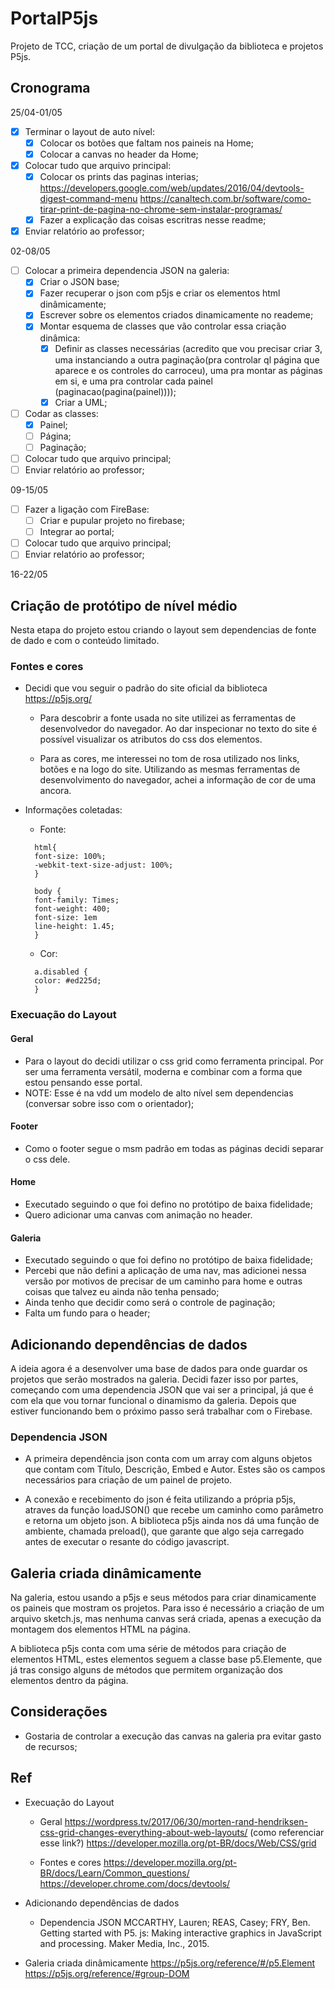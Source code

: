 # PortalP5js

Projeto de TCC, criação de um portal de divulgação da biblioteca e projetos P5js.

## Cronograma

25/04-01/05

- [x] Terminar o layout de auto nível:
  - [x] Colocar os botões que faltam nos paineis na Home;
  - [x] Colocar a canvas no header da Home;
- [x] Colocar tudo que arquivo principal:
  - [x] Colocar os prints das paginas interias;
        https://developers.google.com/web/updates/2016/04/devtools-digest-command-menu
        https://canaltech.com.br/software/como-tirar-print-de-pagina-no-chrome-sem-instalar-programas/
  - [x] Fazer a explicação das coisas escritras nesse readme;
- [x] Enviar relatório ao professor;

02-08/05

- [ ] Colocar a primeira dependencia JSON na galeria:
  - [x] Criar o JSON base;
  - [x] Fazer recuperar o json com p5js e criar os elementos html dinâmicamente;
  - [x] Escrever sobre os elementos criados dinamicamente no reademe;
  - [x] Montar esquema de classes que vão controlar essa criação dinâmica:
    - [x] Definir as classes necessárias (acredito que vou precisar criar 3, uma instanciando a outra paginação(pra controlar ql página que aparece e os controles do carroceu), uma pra montar as páginas em si, e uma pra controlar cada painel (paginacao(pagina(painel))));
    - [x] Criar a UML;
- [ ] Codar as classes:
  - [x] Painel;
  - [ ] Página;
  - [ ] Paginação;
- [ ] Colocar tudo que arquivo principal;
- [ ] Enviar relatório ao professor;

09-15/05

- [ ] Fazer a ligação com FireBase:
  - [ ] Criar e pupular projeto no firebase;
  - [ ] Integrar ao portal;
- [ ] Colocar tudo que arquivo principal;
- [ ] Enviar relatório ao professor;

16-22/05

## Criação de protótipo de nível médio

Nesta etapa do projeto estou criando o layout sem dependencias de fonte de dado e com o conteúdo limitado.

### Fontes e cores

- Decidi que vou seguir o padrão do site oficial da biblioteca https://p5js.org/

  - Para descobrir a fonte usada no site utilizei as ferramentas de desenvolvedor do navegador. Ao dar inspecionar no texto do site é possível visualizar os atributos do css dos elementos.

  - Para as cores, me interessei no tom de rosa utilizado nos links, botões e na logo do site. Utilizando as mesmas ferramentas de desenvolvimento do navegador, achei a informação de cor de uma ancora.

- Informações coletadas:

  - Fonte:

  ```
    html{
    font-size: 100%;
    -webkit-text-size-adjust: 100%;
    }

    body {
    font-family: Times;
    font-weight: 400;
    font-size: 1em
    line-height: 1.45;
    }
  ```

  - Cor:

  ```
    a.disabled {
    color: #ed225d;
    }
  ```

### Execuação do Layout

#### Geral

- Para o layout do decidi utilizar o css grid como ferramenta principal. Por ser uma ferramenta versátil, moderna e combinar com a forma que estou pensando esse portal.
- NOTE: Esse é na vdd um modelo de alto nível sem dependencias (conversar sobre isso com o orientador);

#### Footer

- Como o footer segue o msm padrão em todas as páginas decidi separar o css dele.

#### Home

- Executado seguindo o que foi defino no protótipo de baixa fidelidade;
- Quero adicionar uma canvas com animação no header.

#### Galeria

- Executado seguindo o que foi defino no protótipo de baixa fidelidade;
- Percebi que não defini a aplicação de uma nav, mas adicionei nessa versão por motivos de precisar de um caminho para home e outras coisas que talvez eu ainda não tenha pensado;
- Ainda tenho que decidir como será o controle de paginação;
- Falta um fundo para o header;

## Adicionando dependências de dados

A ideia agora é a desenvolver uma base de dados para onde guardar os projetos que serão mostrados na galeria. Decidi fazer isso por partes, começando com uma dependencia JSON que vai ser a principal, já que é com ela que vou tornar funcional o dinamismo da galeria. Depois que estiver funcionando bem o próximo passo será trabalhar com o Firebase.

### Dependencia JSON

- A primeira dependência json conta com um array com alguns objetos que contam com Título, Descrição, Embed e Autor. Estes são os campos necessários para criação de um painel de projeto.

- A conexão e recebimento do json é feita utilizando a própria p5js, atraves da função loadJSON() que recebe um caminho como parâmetro e retorna um objeto json. A biblioteca p5js ainda nos dá uma função de ambiente, chamada preload(), que garante que algo seja carregado antes de executar o resante do código javascript.

## Galeria criada dinâmicamente

Na galeria, estou usando a p5js e seus métodos para criar dinamicamente os paineis que mostram os projetos. Para isso é necessário a criação de um arquivo sketch.js, mas nenhuma canvas será criada, apenas a execução da montagem dos elementos HTML na página.

A biblioteca p5js conta com uma série de métodos para criação de elementos HTML, estes elementos seguem a classe base p5.Elemente, que já tras consigo alguns de métodos que permitem organização dos elementos dentro da página.

## Considerações

- Gostaria de controlar a execução das canvas na galeria pra evitar gasto de recursos;

## Ref

- Execuação do Layout

  - Geral
    https://wordpress.tv/2017/06/30/morten-rand-hendriksen-css-grid-changes-everything-about-web-layouts/ (como referenciar esse link?)
    https://developer.mozilla.org/pt-BR/docs/Web/CSS/grid

  - Fontes e cores
    https://developer.mozilla.org/pt-BR/docs/Learn/Common_questions/
    https://developer.chrome.com/docs/devtools/

- Adicionando dependências de dados

  - Dependencia JSON
    MCCARTHY, Lauren; REAS, Casey; FRY, Ben. Getting started with P5. js: Making interactive graphics in JavaScript and processing. Maker Media, Inc., 2015.

- Galeria criada dinâmicamente
  https://p5js.org/reference/#/p5.Element
  https://p5js.org/reference/#group-DOM
